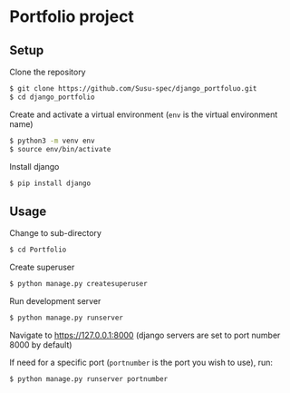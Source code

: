 # Portfolio project

## Setup

Clone the repository
```sh
$ git clone https://github.com/Susu-spec/django_portfoluo.git
$ cd django_portfolio
```

Create and activate a virtual environment (`env` is the virtual environment name)
```sh
$ python3 -m venv env
$ source env/bin/activate
```

Install django
```sh
$ pip install django
```

## Usage

Change to sub-directory
```sh
$ cd Portfolio
```

Create superuser
```sh
$ python manage.py createsuperuser
```

Run development server
```sh
$ python manage.py runserver
```

Navigate to https://127.0.0.1:8000 (django servers are set to port number 8000 by default)

If need for a specific port (`portnumber` is the port you wish to use), run:
```sh
$ python manage.py runserver portnumber
```

